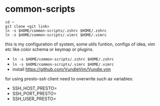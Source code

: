 # common-scripts
```
cd ~
git clone <git link> 
ln -s $HOME/common-scripts/.zshrc $HOME/.zshrc
ln -s $HOME/common-scripts/.vimrc $HOME/.vimrc

```
this is my configuration of system, some utils funtion, configs of idea, vim etc like color schema or keymap or plugins. 
* ``ln -s $HOME/common-scripts/.zshrc $HOME/.zshrc``
* ``ln -s $HOME/common-scripts/.vimrc $HOME/.vimrc``
* install https://github.com/VundleVim/Vundle.vim


for using presto-ssh client need to overwrite such as variables:
* SSH_HOST_PRESTO=
* SSH_PORT_PRESTO=
* SSH_USER_PRESTO=


